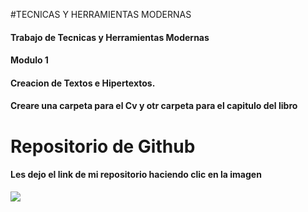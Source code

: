 #TECNICAS Y HERRAMIENTAS MODERNAS
#### Trabajo de Tecnicas y Herramientas Modernas <br>
#### Modulo 1 
#### Creacion de Textos e Hipertextos. <br>
#### Creare una carpeta para el Cv y otr carpeta para el capitulo del libro


# Repositorio de Github
#### Les dejo el link de mi repositorio haciendo clic en la imagen

<a href="">
<img src= "https://user-images.githubusercontent.com/82124406/123158706-83da8b80-d442-11eb-9d8a-c3e7b2e5040c.png">
</a>
